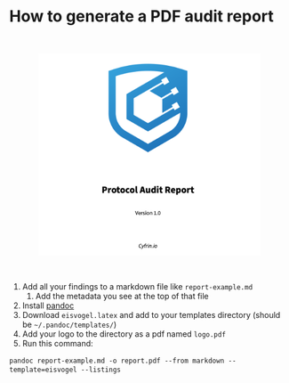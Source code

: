# How to generate a PDF audit report

<br/>
<p align="center">
<a href="https://cyfrin.io" target="_blank">
<img src="./report-image.png" width="400" alt="Chainlink Brownie logo">
</a>
</p>
<br/>


1. Add all your findings to a markdown file like `report-example.md`
   1. Add the metadata you see at the top of that file
2. Install [pandoc](https://pandoc.org/installing.html)
3. Download `eisvogel.latex` and add to your templates directory (should be `~/.pandoc/templates/`)
4. Add your logo to the directory as a pdf named `logo.pdf`
5. Run this command:
```
pandoc report-example.md -o report.pdf --from markdown --template=eisvogel --listings
```
